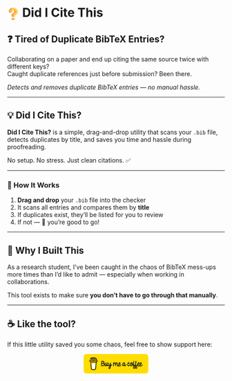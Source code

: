<h1>
  <img src="./assets/icons/question-mark.png" alt="icon" style="height: 1em; vertical-align: middle;" />
  Did I Cite This
</h1>

## ❓ Tired of Duplicate BibTeX Entries?

Collaborating on a paper and end up citing the same source twice with different keys?  
Caught duplicate references just before submission? Been there.

_Detects and removes duplicate BibTeX entries — no manual hassle._

---

## 💡 **Did I Cite This?**

**Did I Cite This?** is a simple, drag-and-drop utility that scans your `.bib` file, detects duplicates by title, and saves you time and hassle during proofreading.

No setup. No stress. Just clean citations. ✅

---

### 📂 How It Works

1. **Drag and drop** your `.bib` file into the checker  
2. It scans all entries and compares them by **title**
3. If duplicates exist, they’ll be listed for you to review
4. If not — 🎉 you’re good to go!

---

## 🧪 Why I Built This

As a research student, I’ve been caught in the chaos of BibTeX mess-ups more times than I’d like to admit — especially when working in collaborations. 

This tool exists to make sure **you don’t have to go through that manually**.

---

## ☕ Like the tool?

If this little utility saved you some chaos, feel free to show support here:

<p align="center">
  <a href="https://www.buymeacoffee.com/rahulsh">
    <img src="https://github.com/Rahul664/Rahul664/blob/main/bmc-button.png" height="45" width="150" alt="Buy me a coffee" />
  </a>
</p>
